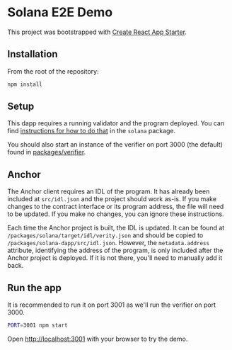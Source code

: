 # Solana E2E Demo

This project was bootstrapped with [Create React App Starter](https://github.com/solana-labs/wallet-adapter/tree/master/packages/starter/create-react-app-starter).

## Installation

From the root of the repository:

```sh
npm install
```

## Setup

This dapp requires a running validator and the program deployed. You can find [instructions for how to do that](https://github.com/circlefin/verity-verifier/blob/master/packages/solana/README.md#deployment) in the `solana` package.

You should also start an instance of the verifier on port 3000 (the default) found in [packages/verifier](https://github.com/circlefin/verity-verifier/tree/master/packages/verifier).

## Anchor

The Anchor client requires an IDL of the program. It has already been included at `src/idl.json` and the project should work as-is. If you make changes to the contract interface or its program address, the file will need to be updated. If you make no changes, you can ignore these instructions.

Each time the Anchor project is built, the IDL is updated. It can be found at `/packages/solana/target/idl/verity.json` and should be copied to `/packages/solana-dapp/src/idl.json`. However, the `metadata.address` attribute, identifying the address of the program, is only included after the Anchor project is deployed. If it is not there, you'll need to manually add it back.

## Run the app

It is recommended to run it on port 3001 as we'll run the verifier on port 3000.

```sh
PORT=3001 npm start
```

Open [http://localhost:3001](http://locahost:3001) with your browser to try the demo.
